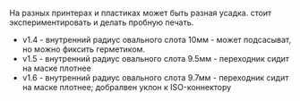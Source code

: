 На разных принтерах и пластиках может быть разная усадка. стоит экспериментировать и делать пробную печать.

* v1.4 - внутренний радиус овального слота 10мм - может подсасыват, но можно фиксить герметиком.
* v1.5 - внутренний радиус овального слота 9.5мм - переходник сидит на маске плотнее
* v1.6 - внутренний радиус овального слота 9.7мм - переходник сидит на маске плотнее; добралвен уклон к ISO-коннектору

